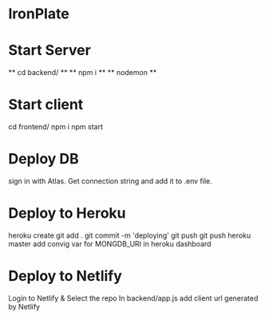 # IronPlate

# Start Server
** cd backend/ **
** npm i **
** nodemon **


# Start client
cd frontend/ 
npm i 
npm start


# Deploy DB
sign in with Atlas. 
Get connection string and add it to .env file.   

# Deploy to Heroku
heroku create 
git add . 
git commit -m 'deploying' 
git push
git push heroku master
add convig var for MONGDB_URI in heroku dashboard


# Deploy to Netlify
Login to Netlify & Select the repo
In backend/app.js add client url generated by Netlify

